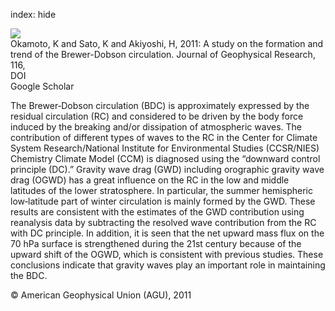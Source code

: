 index: hide

<div class="Citation">
    <div class="Citation-thumb CitationThumb-linked"  data-href="https://doi.org/10.1029/2010jd014953">
      <img src="https://static.claimspace.cloud/climate-study-static/refs/thumbs/14/Okamoto_et_al_2011-thumb.png" />
    </div>

  <div class="Citation-body">
    <div class="Citation-text">Okamoto, K and Sato, K and Akiyoshi, H, 2011: A study on the formation and trend of the Brewer-Dobson circulation. <span class="Article-journal">Journal of Geophysical Research, </span><span class="Article-volume">116, </span></div>
    <div class="Citation-links">
      <div class="CitationLink" data-href="https://doi.org/10.1029/2010jd014953">
        <div class="CitationLink-icon CitationLink-Doi"></div>
        <div class="CitationLink-text">DOI</div>
      </div>
      <div class="CitationLink" data-href="https://scholar.google.com/scholar?q=10.1029/2010jd014953">
        <div class="CitationLink-icon CitationLink-Scholar"></div>
        <div class="CitationLink-text">Google Scholar</div>
      </div>
    </div>
  </div>
</div>

The Brewer‐Dobson circulation (BDC) is approximately expressed by the residual circulation (RC) and considered to be driven by the body force induced by the breaking and/or dissipation of atmospheric waves. The contribution of different types of waves to the RC in the Center for Climate System Research/National Institute for Environmental Studies (CCSR/NIES) Chemistry Climate Model (CCM) is diagnosed using the “downward control principle (DC).” Gravity wave drag (GWD) including orographic gravity wave drag (OGWD) has a great influence on the RC in the low and middle latitudes of the lower stratosphere. In particular, the summer hemispheric low‐latitude part of winter circulation is mainly formed by the GWD. These results are consistent with the estimates of the GWD contribution using reanalysis data by subtracting the resolved wave contribution from the RC with DC principle. In addition, it is seen that the net upward mass flux on the 70 hPa surface is strengthened during the 21st century because of the upward shift of the OGWD, which is consistent with previous studies. These conclusions indicate that gravity waves play an important role in maintaining the BDC.

<div class="Citation-copy">
&copy; American Geophysical Union (AGU), 2011
</div>